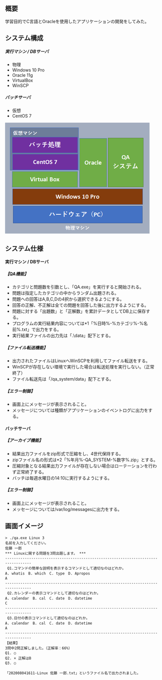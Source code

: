 ## 概要
学習目的でC言語とOracleを使用したアプリケーションの開発をしてみた。

## システム構成
##### 実行マシン / DBサーバ
 - 物理
 - Windows 10 Pro
 - Oracle 11g
 - VirtualBox
 - WinSCP
##### バッチサーバ
 - 仮想
 - CentOS 7

![システム構成](./img/system.png)

## システム仕様
#### 実行マシン / DBサーバ
##### 【QA機能】
* カテゴリと問題数を引数とし、「QA.exe」を実行すると開始される。  
* 問題は指定したカテゴリの中からランダム出題される。  
* 問題への回答はA,B,C,Dの4択から選択できるようにする。  
* 回答の正解、不正解は全ての問題を回答した後に出力するようにする。  
* 問題に対する「出題数」と「正解数」を累計データとしてDB上に保存する。  
* プログラムの実行結果内容については*1「%日時%-%カテゴリ%-%名前%.txt」で出力をする。  
* 実行結果ファイルの出力先は「.\data」配下とする。  

##### 【ファイル転送機能】  
* 出力されたファイルはLinuxへWinSCPを利用してファイル転送をする。  
* WinSCPが存在しない環境で実行した場合は転送処理を実行しない。（正常終了）  
* ファイル転送先は「/qa_system/data」配下とする。  

##### 【エラー制御】  
* 画面上にメッセージが表示されること。  
* メッセージについては種類がアプリケーションのイベントログに出力をする。  

#### バッチサーバ
##### 【アーカイブ機能】
* 結果出力ファイルをzip形式で圧縮をし、4世代保持する。
* zipファイル名の形式は*2「%年月%-QA_SYSTEM-%数字%.zip」とする。
* 圧縮対象となる結果出力ファイルが存在しない場合はローテーションを行わず正常終了する。
* バッチは毎週水曜日の14:10に実行するようにする。

##### 【エラー制御】
* 画面上にメッセージが表示されること。
* メッセージについては/var/log/messagesに出力をする。

## 画面イメージ
```
> ./qa.exe Linux 3
名前を入力してください。
佐藤 一郎
*** Linuxに関する問題を3問出題します。 ***
----------------------------------------------------------------------------------
 Q1.コマンドの簡単な説明を表示するコマンドとして適切なのはどれか。
A. whatis　B. which　C. type　D. Apropos
A
----------------------------------------------------------------------------------
 Q2.カレンダーの表示コマンドとして適切なのはどれか。
A. calendar　B. cal　C. date　D. datetime
C
----------------------------------------------------------------------------------
 Q3.日付の表示コマンドとして適切なのはどれか。
A. calendar　B. cal　C. date　D. datetime
A
----------------------------------------------------------------------------------
【結果】
3問中2問正解しました。（正解率：66%）
Q1. ○
Q2. × 正解はB
Q3. ○

「202008041611-Linux 佐藤 一郎.txt」というファイル名で出力されました。
```
